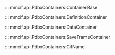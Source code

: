 ::: mmcif.api.PdbxContainers:ContainerBase

::: mmcif.api.PdbxContainers:DefinitionContainer

::: mmcif.api.PdbxContainers:DataContainer

::: mmcif.api.PdbxContainers:SaveFrameContainer

::: mmcif.api.PdbxContainers:CifName
